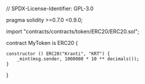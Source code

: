 // SPDX-License-Identifier: GPL-3.0

pragma solidity >=0.7.0 <0.9.0;

import "contracts/contracts/token/ERC20/ERC20.sol";

contract MyToken is ERC20 { 

    constructor () ERC20("Kranti", "KRT") {
        _mint(msg.sender, 1000000 * 10 ** decimals());
    }
}
